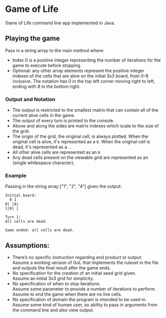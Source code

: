 # Game of Life
Game of Life command line app implemented in Java.

## Playing the game
Pass in a string array to the main method where:
* Index 0 is a positive integer representing the number of iterations for the game to execute before stopping.
* Optional: any other array elements represent the positive integer indexes of the cells that are alive on the initial 3x3 board, from 0-8 inclusive. The notation has 0 in the top left corner moving right to left, ending with 8 in the bottom right.

### Output and Notation
* The output is restricted to the smallest matrix that can contain all of the current alive cells in the game.
* The output of every turn is printed to the console.
* Above and along the sides are matrix indexes which scale to the size of the grid.
* The origin of the grid, the original cell, is always plotted. When the original cell is alive, it's represented as a `0`. When the original cell is dead, it's represented as a `.`.
* All other alive cells are represented as an `A`
* Any dead cells present on the viewable grid are represented as an ` ` (single whitespace character).

### Example
Passing in the string array ["1", "2", "4"] gives the output:
```
Initial board:
  0 1
0| |A|
1|0| |

Turn 1:
All cells are dead.

Game ended: all cells are dead.
```

## Assumptions:
* There’s no specific instruction regarding end product or output.  
Assume a working version of GoL that implements the ruleset in the file and outputs the final result after the game ends.  
* No specification for the creation of an initial seed grid given.  
Assume an initial 3x3 grid for simplicity.  
* No specification of when to stop iterations.  
Assume some parameter to provide a number of iterations to perform.  
Assume to end the game when there are no live cells.
* No specification of domain the program is intended to be used in.  
Assume some kind of human user, so ability to pass in arguments from the command line and also view output.
